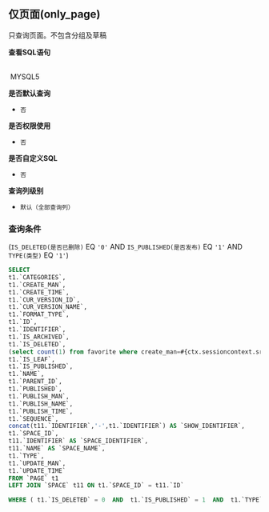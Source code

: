 ## 仅页面(only_page) <!-- {docsify-ignore-all} -->

只查询页面。不包含分组及草稿

<p class="panel-title"><b>查看SQL语句</b></p>
<br>

<el-row>
&nbsp;<el-tag @click="MYSQL5 = true">MYSQL5</el-tag>
</el-row>

<br>
<p class="panel-title"><b>是否默认查询</b></p>

* `否`

<p class="panel-title"><b>是否权限使用</b></p>

* `否`

<p class="panel-title"><b>是否自定义SQL</b></p>

* `否`

<p class="panel-title"><b>查询列级别</b></p>

* `默认（全部查询列）`



### 查询条件

(`IS_DELETED(是否已删除)` EQ `'0'` AND `IS_PUBLISHED(是否发布)` EQ `'1'` AND `TYPE(类型)` EQ `'1'`)





<el-dialog v-model="MYSQL5" title="MYSQL5">

```sql
SELECT
t1.`CATEGORIES`,
t1.`CREATE_MAN`,
t1.`CREATE_TIME`,
t1.`CUR_VERSION_ID`,
t1.`CUR_VERSION_NAME`,
t1.`FORMAT_TYPE`,
t1.`ID`,
t1.`IDENTIFIER`,
t1.`IS_ARCHIVED`,
t1.`IS_DELETED`,
(select count(1) from favorite where create_man=#{ctx.sessioncontext.srfpersonid} and OWNER_ID=t1.`ID` ) AS `IS_FAVORITE`,
t1.`IS_LEAF`,
t1.`IS_PUBLISHED`,
t1.`NAME`,
t1.`PARENT_ID`,
t1.`PUBLISHED`,
t1.`PUBLISH_MAN`,
t1.`PUBLISH_NAME`,
t1.`PUBLISH_TIME`,
t1.`SEQUENCE`,
concat(t11.`IDENTIFIER`,'-',t1.`IDENTIFIER`) AS `SHOW_IDENTIFIER`,
t1.`SPACE_ID`,
t11.`IDENTIFIER` AS `SPACE_IDENTIFIER`,
t11.`NAME` AS `SPACE_NAME`,
t1.`TYPE`,
t1.`UPDATE_MAN`,
t1.`UPDATE_TIME`
FROM `PAGE` t1 
LEFT JOIN `SPACE` t11 ON t1.`SPACE_ID` = t11.`ID` 

WHERE ( t1.`IS_DELETED` = 0  AND  t1.`IS_PUBLISHED` = 1  AND  t1.`TYPE` = '1' )
```

</el-dialog>

<script>
 const { createApp } = Vue
  createApp({
    data() {
      return {
                MYSQL5 : false
        
      }
    },
    methods: {
    }
  }).use(ElementPlus).mount('#app')
</script>